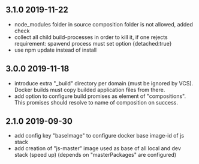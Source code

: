 ## 3.1.0 2019-11-22
* node_modules folder in source composition folder is not allowed, added check
* collect all child build-processes in order to kill it, if one rejects
  requirement: spawend process must set option {detached:true}
* use npm update instead of install

## 3.0.0 2019-11-18
* introduce extra "\_build" directory per domain (must be ignored by VCS). Docker builds must copy builded application files from there.
* add option to configure build promises as element of "compositions". This promises should resolve to name of composition on success.

## 2.1.0 2019-09-30
* add config key "baseImage" to configure docker base image-id of js stack
* add creation of "js-master" image used as base of all local and dev stack (speed up)
  (depends on "masterPackages" are configured)